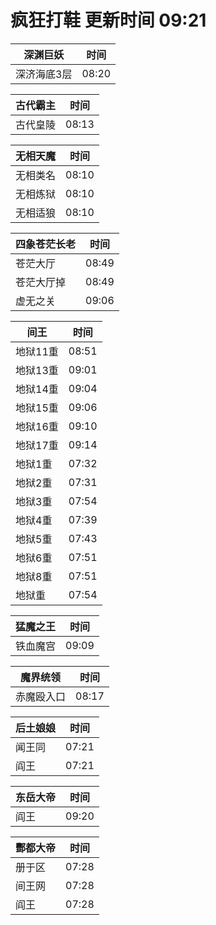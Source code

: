 # 疯狂打鞋 更新时间 09:21

| 深渊巨妖   | 时间    |
|--------|-------|
| 深济海底3层 | 08:20 |

| 古代霸主   | 时间    |
|--------|-------|
| 古代皇陵 | 08:13 |

| 无相天魔   | 时间    |
|--------|-------|
| 无相类名 | 08:10 |
| 无相炼狱 | 08:10 |
| 无相适狼 | 08:10 |

| 四象苍茫长老   | 时间    |
|--------|-------|
| 苍茫大厅 | 08:49 |
| 苍茫大厅掉 | 08:49 |
| 虚无之关 | 09:06 |

| 间王   | 时间    |
|--------|-------|
| 地狱11重 | 08:51 |
| 地狱13重 | 09:01 |
| 地狱14重 | 09:04 |
| 地狱15重 | 09:06 |
| 地狱16重 | 09:10 |
| 地狱17重 | 09:14 |
| 地狱1重 | 07:32 |
| 地狱2重 | 07:31 |
| 地狱3重 | 07:54 |
| 地狱4重 | 07:39 |
| 地狱5重 | 07:43 |
| 地狱6重 | 07:51 |
| 地狱8重 | 07:51 |
| 地狱重 | 07:54 |

| 猛魔之王   | 时间    |
|--------|-------|
| 铁血魔宫 | 09:09 |

| 魔界统领   | 时间    |
|--------|-------|
| 赤魔殴入口 | 08:17 |

| 后土娘娘   | 时间    |
|--------|-------|
| 闻王同 | 07:21 |
| 阎王 | 07:21 |

| 东岳大帝   | 时间    |
|--------|-------|
| 阎王 | 09:20 |

| 酆都大帝   | 时间    |
|--------|-------|
| 册于区 | 07:28 |
| 间王网 | 07:28 |
| 阎王 | 07:28 |